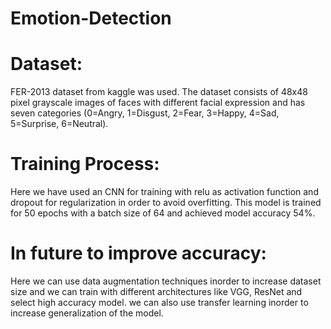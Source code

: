 # Emotion-Detection

# Dataset:

FER-2013 dataset from kaggle was used.
The dataset consists of 48x48 pixel grayscale images of faces with different facial expression and has seven categories (0=Angry, 1=Disgust, 2=Fear, 3=Happy, 4=Sad, 5=Surprise, 6=Neutral).

# Training Process:

Here we have used an CNN for training with relu as activation function and dropout for regularization in order to avoid overfitting.
This model is trained for 50 epochs with a batch size of 64 and achieved model accuracy 54%.

# In future to improve accuracy:

Here we can use data augmentation techniques inorder to increase dataset size and we can train with different architectures like VGG, ResNet and select high accuracy model.
we can also use transfer learning inorder to increase generalization of the model.
